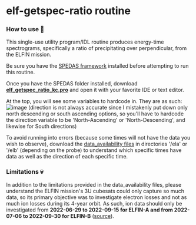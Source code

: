 # elf-getspec-ratio routine

### How to use 🤔
This single-use utility program/IDL routine produces energy-time spectrograms, specifically a ratio of precipitating over perpendicular, from the ELFIN mission.

Be sure you have the [SPEDAS framework](https://spedas.org/wiki/index.php?title=Downloads_and_Installation) installed before attempting to run this routine.

Once you have the SPEDAS folder installed, download **[elf_getspec_ratio_kc.pro](elf_getspec_ratio_kc.pro)** and open it with your favorite IDE or text editor.

At the top, you will see some variables to hardcode in. They are as such:
![image](https://github.com/user-attachments/assets/a08853ad-b7fd-48ee-8fdd-49ea6169246a)
(direction is not always accurate since I mistakenly put down only north descending or south ascending options, so you'll have to hardcode the direction variable to be 'North-Ascending' or 'North-Descending', and likewise for South directions)

To avoid running into errors (because some times will not have the data you wish to observe), download the [data_availability files](https://data.elfin.ucla.edu/ela/data_availability/) in directories '/ela' or '/elb' (depending on the probe) to understand which specific times have data as well as the direction of each specific time.

### Limitations 💀
In addition to the limitations provided in the data_availability files, please understand the ELFIN mission's 3U cubesats could only capture so much data, so its primary objective was to investigate electron losses and not as much ion losses during its 4-year orbit. As such, ion data should only be investigated from **2022-06-29 to 2022-09-15 for ELFIN-A and from 2022-07-06 to 2022-09-30 for ELFIN-B** ([source](https://elfin.igpp.ucla.edu/data-notes)).
